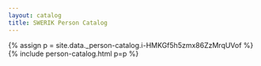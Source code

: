 ```yaml
---
layout: catalog
title: SWERIK Person Catalog
---
```

{% assign p = site.data._person-catalog.i-HMKGf5h5zmx86ZzMrqUVof %}
{% include person-catalog.html p=p %}


